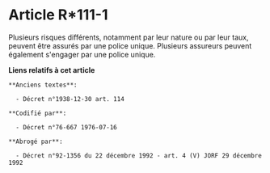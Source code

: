 # Article R*111-1

Plusieurs risques différents, notamment par leur nature ou par leur taux, peuvent être assurés par une police unique.
Plusieurs assureurs peuvent également s'engager par une police unique.

**Liens relatifs à cet article**

	**Anciens textes**:

	  - Décret n°1938-12-30 art. 114

	**Codifié par**:

	  - Décret n°76-667 1976-07-16

	**Abrogé par**:

	  - Décret n°92-1356 du 22 décembre 1992 - art. 4 (V) JORF 29 décembre 1992
